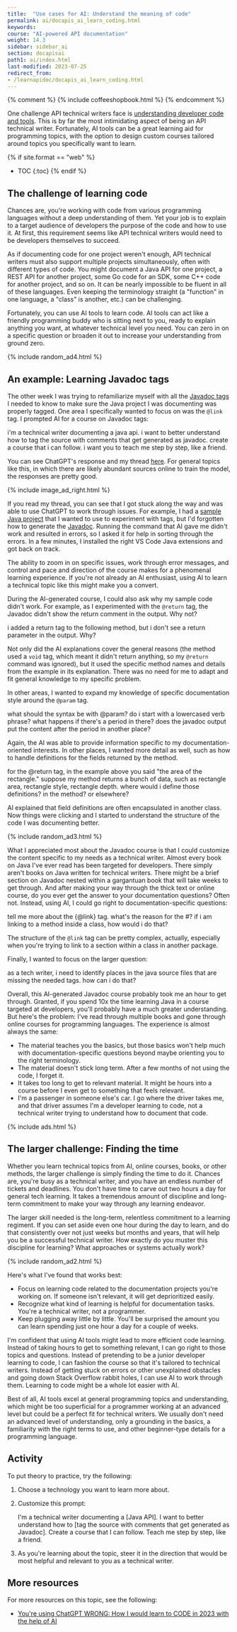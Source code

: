 ```yaml
---
title:  "Use cases for AI: Understand the meaning of code"
permalink: ai/docapis_ai_learn_coding.html
keywords:
course: "AI-powered API documentation"
weight: 14.3
sidebar: sidebar_ai
section: docapisai
path1: ai/index.html
last-modified: 2023-07-25
redirect_from:
- /learnapidoc/docapis_ai_learn_coding.html
---
```


{% comment %}
{% include coffeeshopbook.html %}
{% endcomment %}

One challenge API technical writers face is [understanding developer code and tools](jobapis_learning_code.html). This is by far the most intimidating aspect of being an API technical writer. Fortunately, AI tools can be a great learning aid for programming topics, with the option to design custom courses tailored around topics you specifically want to learn.

{% if site.format == "web" %}
* TOC
{:toc}
{% endif %}

## The challenge of learning code

Chances are, you're working with code from various programming languages without a deep understanding of them. Yet your job is to explain to a target audience of developers the purpose of the code and how to use it. At first, this requirement seems like API technical writers would need to be developers themselves to succeed.

As if documenting code for one project weren't enough, API technical writers must also support multiple projects simultaneously, often with different types of code. You might document a Java API for one project, a REST API for another project, some Go code for an SDK, some C++ code for another project, and so on. It can be nearly impossible to be fluent in all of these languages. Even keeping the terminology straight (a "function" in one language, a "class" is another, etc.) can be challenging.

Fortunately, you can use AI tools to learn code. AI tools can act like a friendly programming buddy who is sitting next to you, ready to explain anything you want, at whatever technical level you need. You can zero in on a specific question or broaden it out to increase your understanding from ground zero.

{% include random_ad4.html %}

## An example: Learning Javadoc tags

The other week I was trying to refamiliarize myself with all the [Javadoc tags](nativelibraryapis_javadoc_tags.html) I needed to know to make sure the Java project I was documenting was properly tagged. One area I specifically wanted to focus on was the `@link` tag. I prompted AI for a course on Javadoc tags: 

<div class="chat">
<p>i'm a technical writer documenting a java api. i want to better understand how
to tag the source with comments that get generated as javadoc. create a course
that i can follow. i want you to teach me step by step, like a friend.</p>
</div>

You can see ChatGPT's response and my thread [here](https://chat.openai.com/share/d1843d8c-df5b-429c-ba8c-1fff659fc7f7). For general topics like this, in which there are likely abundant sources online to train the model, the responses are pretty good. 

{% include image_ad_right.html %}

If you read my thread, you can see that I got stuck along the way and was able to use ChatGPT to work through issues. For example, I had a [sample Java project](nativelibraryapis_getting_the_source.htm) that I wanted to use to experiment with tags, but I'd forgotten how to generate the [Javadoc](nativelibraryapis_create_javadoc.html). Running the command that AI gave me didn't work and resulted in errors, so I asked it for help in sorting through the errors. In a few minutes, I installed the right VS Code Java extensions and got back on track. 

The ability to zoom in on specific issues, work through error messages, and control and pace and direction of the course makes for a phenomenal learning experience. If you're not already an AI enthusiast, using AI to learn a technical topic like this might make you a convert.

During the AI-generated course, I could also ask why my sample code didn't work. For example, as I experimented with the `@return` tag, the Javadoc didn't show the return comment in the output. Why not? 

<div class="chat">
<p>i added a return tag to the following method, but i don't see a return parameter in the output. Why?</p>
</div>

Not only did the AI explanations cover the general reasons (the method used a `void` tag, which meant it didn't return anything, so my `@return` command was ignored), but it used the specific method names and details from the example in its explanation. There was no need for me to adapt and fit general knowledge to my specific problem.

In other areas, I wanted to expand my knowledge of specific documentation style around the `@param` tag. 

<div class="chat">
<p>what should the syntax be with @param? do i start with a lowercased verb
phrase? what happens if there's a period in there? does the javadoc output put
the content after the period in another place?</p>
</div>

Again, the AI was able to provide information specific to my documentation-oriented interests. In other places, I wanted more detail as well, such as how to handle definitions for the fields returned by the method. 

<div class="chat">
<p>for the @return tag, in the example above you said "the area of the rectangle." suppose my method returns a bunch of data, such as rectangle area, rectangle style, rectangle depth. where would i define those definitions? in the method? or elsewhere?</p>
</div>

AI explained that field definitions are often encapsulated in another class. Now things were clicking and I started to understand the structure of the code I was documenting better. 

{% include random_ad3.html %}

What I appreciated most about the Javadoc course is that I could customize the content specific to my needs as a technical writer. Almost every book on Java I've ever read has been targeted for developers. There simply aren't books on Java written for technical writers. There might be a brief section on Javadoc nested within a gargantuan book that will take weeks to get through. And after making your way through the thick text or online course, do you ever get the answer to your documentation questions? Often not. Instead, using AI, I could go right to documentation-specific questions:

<div class="chat">
<p>tell me more about the {@link} tag. what's the reason for the #? if i am
linking to a method inside a class, how would i do that?</p>
</div>

The structure of the `@link` tag can be pretty complex, actually, especially when you're trying to link to a section within a class in another package.

Finally, I wanted to focus on the larger question: 

<div class="chat">
<p>as a tech writer, i need to identify places in the java source files that are missing the needed tags. how can i do that?</p>
</div>

Overall, this AI-generated Javadoc course probably took me an hour to get through. Granted, if you spend 10x the time learning Java in a course targeted at developers, you'll probably have a much greater understanding. But here's the problem: I've read through multiple books and gone through online courses for programming languages. The experience is almost always the same:

* The material teaches you the basics, but those basics won't help much with documentation-specific questions beyond maybe orienting you to the right terminology.
* The material doesn't stick long term. After a few months of not using the code, I forget it.
* It takes too long to get to relevant material. It might be hours into a course before I even get to something that feels relevant.
* I'm a passenger in someone else's car. I go where the driver takes me, and that driver assumes I'm a developer learning to code, not a technical writer trying to understand how to document that code.

{% include ads.html %}

## The larger challenge: Finding the time

Whether you learn technical topics from AI, online courses, books, or other methods, the larger challenge is simply finding the time to do it. Chances are, you're busy as a technical writer, and you have an endless number of tickets and deadlines. You don't have time to carve out two hours a day for general tech learning. It takes a tremendous amount of discipline and long-term commitment to make your way through any learning endeavor.

The larger skill needed is the long-term, relentless commitment to a learning regiment. If you can set aside even one hour during the day to learn, and do that consistently over not just weeks but months and years, that will help you be a successful technical writer. How exactly do you muster this discipline for learning? What approaches or systems actually work? 

{% include random_ad2.html %}

Here's what I've found that works best:

* Focus on learning code related to the documentation projects you're working on. If someone isn't relevant, it will get deprioritized easily.
* Recognize what kind of learning is helpful for documentation tasks. You're a technical writer, not a programmer.
* Keep plugging away little by little. You'll be surprised the amount you can learn spending just one hour a day for a couple of weeks.

I'm confident that using AI tools might lead to more efficient code learning. Instead of taking hours to get to something relevant, I can go right to those topics and questions. Instead of pretending to be a junior developer learning to code, I can fashion the course so that it's tailored to technical writers. Instead of getting stuck on errors or other unexplained obstacles and going down Stack Overflow rabbit holes, I can use AI to work through them. Learning to code might be a whole lot easier with AI.

Best of all, AI tools excel at general programming topics and understanding, which might be too superficial for a programmer working at an advanced level but could be a perfect fit for technical writers. We usually don't need an advanced level of understanding, only a grounding in the basics, a familiarity with the right terms to use, and other beginner-type details for a programming language.

## Activity

To put theory to practice, try the following:

1.  Choose a technology you want to learn more about. 
2.  Customize this prompt:

    <div class="chat">
    <p>I'm a technical writer documenting a [Java API]. I want to better understand how to [tag the source with comments that get generated as Javadoc]. Create a course that I can follow. Teach me step by step, like a friend.</p>
    </div>

3. As you're learning about the topic, steer it in the direction that would be most helpful and relevant to you as a technical writer.

## More resources

For more resources on this topic, see the following:

* [You're using ChatGPT WRONG: How I would learn to CODE in 2023 with the help of AI](https://www.youtube.com/watch?v=0mSf_2RoWfM)